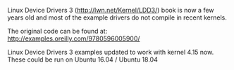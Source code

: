 
Linux Device Drivers 3 (http://lwn.net/Kernel/LDD3/) book is now a few years
old and most of the example drivers do not compile in recent kernels.

The original code can be found at: http://examples.oreilly.com/9780596005900/

Linux Device Drivers 3 examples updated to work with kernel 4.15 now. 
These could be run on Ubuntu 16.04 / Ubuntu 18.04
